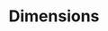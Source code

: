 ---
bigquery: https://console.cloud.google.com/bigquery?p=covid-19-dimensions-ai&page=table&d=data&t=publications
contributors: Digital Science, https://www.digital-science.com/
cost: Free for personal, non-commercial use.
description: Dimensions contains more than 100 million publications, ranging from
  articles published in scholarly journals, books and book chapters, to preprints
  and conference proceedings. All publications are contextualized with linked data
  sets, funding, publications, patents, clinical trials, and policy documents. You
  can also view associated categories, funders, institutions, and researcher profiles.
documentation: https://docs.dimensions.ai/bigquery/index.html
last_edit: 04/12/2022, 09:26:50
location: https://www.dimensions.ai/products/free/
maintained_by: Digital Science, https://www.digital-science.com/
schema_fields:
- category_icrp_ct
- category_rcdc
- funding_gbp
- granted_date
- brief_title
- expiration_date
- cited_by_ids
- citations_count
- current_assignee_orgs
- date_modified
- funding_cny
- filing_status
- source_id
- pmid
- editors
- phase
- arxiv_id
- category_for
- funding_amount
- resulting_publication_ids
- gender
- publication_date
- assignee_countries
- date_imported_gbq
- embargo_date
- funder_org_state_codes
- end_date
- conditions
- date
- legal_events
- doi
- associated_grant_ids
- category_uoa
- original_assignee
- labels
- category_hrcs_rac
- wikipedia_url
- mesh_headings
- jurisdiction
- active_years
- pages
- interventions
- concepts
- category_hra
- clinical_trial_ids
- research_org_countries
- book_title
- resulting_publication_doi
- repository_name
- organisation_details
- legal_status
- volume
- publication_ids
- aliases
- current_assignee
- external_ids
- date_normal
- start_date
- name
- conference
- citation_string
- supporting_grant_ids
- metrics
- publisher
- category_sdg
- acknowledgements
- research_orgs
- original_title
- book_series_title
- grant_number
- types
- citations
- researcher_ids
- repository_id
- proceedings_title
- category_icrp_cso
- associated_publication_pmid
- granted_year
- parent_id
- status
- funding_nzd
- title
- registry
- research_org_city_names
- date_inserted
- category_bra
- original_abstract
- language
- created_date
- funding_usd
- research_org_cities
- id
- ipcr
- open_access_categories
- journal_lists
- family_members_ids
- issue
- filing_date
- links
- application_number
- acronym
- original_assignee_countries
- pmcid
- isbn
- category_hrcs_hc
- eisbn
- funding_jpy
- research_org_state_codes
- funder_org
- funder_org_acronyms
- funding_currency
- mesh_terms
- authors
- linkout
- end_year
- description
- associated_publication_doi
- filing_year
- patent_ids
- relationships
- date_print
- research_org_state_names
- funding_aud
- start_year
- expiration_year
- date_online
- repository_url
- foa_number
- abstract
- original_assignee_orgs
- assignee_orgs
- associated_publication_arxiv_id
- inventor_names
- reference_ids
- open_access_categories_v2
- publication_year
- funding_chf
- email_address
- acronyms
- funding_details
- established
- priority_year
- type
- funder_countries
- priority_date
- research_org_country_names
- funder_orgs
- altmetrics
- kind
- funding_cad
- year
- subtitles
- license
- family_count
- cpc
- funding_eur
- funder_org_countries
- associated_publication_id
- address
- funder_org_cities
- investigators
- categories
- family_id
- journal
- current_assignee_countries
shortname: dimensions
tags:
- scholarly literature
- patents
- funding
- clinical trials
- academic profiles
terms_of_use: 'Use of both the Dimensions COVID-19 dataset and full Dimensions dataset
  are subject to the Dimensions Terms of use: https://www.dimensions.ai/policies-terms-legal '
title: Dimensions
uuid: dcff88bd-fe6b-4fdb-8159-809bf9d7bc1c
---